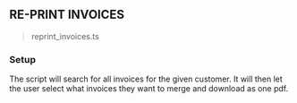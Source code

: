 ## RE-PRINT INVOICES

> reprint_invoices.ts

### Setup

The script will search for all invoices for the given customer. It will then let the user select what invoices they want to merge and download as one pdf.
